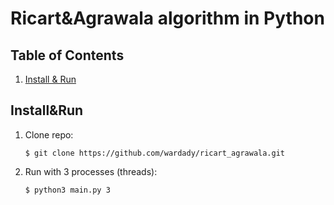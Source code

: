 # Ricart&Agrawala algorithm in Python

## Table of Contents
1. [Install & Run](#installrun)

## Install&Run
1. Clone repo:
   ```console
   $ git clone https://github.com/wardady/ricart_agrawala.git
   ```
2. Run with 3 processes (threads):
   ```console
   $ python3 main.py 3
   ```
